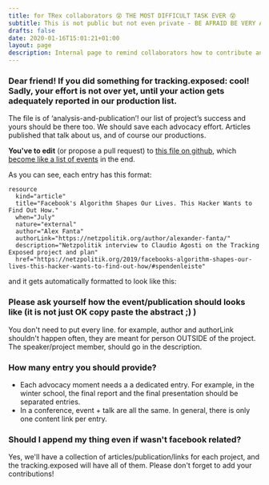 ```yaml
---
title: for TRex collaborators 😵 THE MOST DIFFICULT TASK EVER 😵
subtitle: This is not public but not even private - BE AFRAID BE VERY AFRAID - this is a CULO PESANTE task
drafts: false
date: 2020-01-16T15:01:21+01:00
layout: page
description: Internal page to remind collaborators how to contribute and report it in the website.
---
```


### Dear friend! If you did something for tracking.exposed: cool! Sadly, your effort is not over yet, until your action gets adequately reported in our production list.
The file is of ‘analysis-and-publication’! our list of project’s success and yours should be there too.
We should save each advocacy effort. Articles published that talk about us, and of course our productions.

**You've to edit** (or propose a pull request) to [this file on github](https://raw.githubusercontent.com/tracking-exposed/facebook.tracking.exposed/master/content/analysis-and-publications.md), which [become like a list of events](https://facebook.tracking.exposed/analysis-and-publications/) in the end.

As you can see, each entry has this format:

```
resource
  kind="article"
  title="Facebook's Algorithm Shapes Our Lives. This Hacker Wants to Find Out How."
  when="July"  
  nature="external"
  author="Alex Fanta"
  authorLink="https://netzpolitik.org/author/alexander-fanta/"
  description="Netzpolitik interview to Claudio Agosti on the Tracking Exposed project and plan"
  href="https://netzpolitik.org/2019/facebooks-algorithm-shapes-our-lives-this-hacker-wants-to-find-out-how/#spendenleiste"
```

and it gets automatically formatted to look like this:

### Please ask yourself how the event/publication should looks like (it is not just OK copy paste the abstract ;) )

You don't need to put every line. for example, author and authorLink shouldn't happen often, they are meant for person OUTSIDE of the project. The speaker/project member, should go in the description.

### How many entry you should provide?

* Each advocacy moment needs a a dedicated entry. For example, in the winter school, the final report and the final presentation should be separated entries.
* In a conference, event + talk are all the same. In general, there is only one content link per entry.

### Should I append my thing even if wasn't facebook related?

Yes, we'll have a collection of articles/publication/links for each project, and the tracking.exposed will have all of them. Please don't forget to add your contributions!
